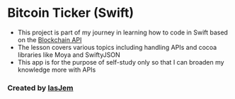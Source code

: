 # Bitcoin Ticker (Swift)

* This project is part of my journey in learning how to code in Swift based on the [Blockchain API](https://www.blockchain.com/api/)
* The lesson covers various topics including handling APIs and cocoa libraries like Moya and SwiftyJSON
* This app is for the purpose of self-study only so that I can broaden my knowledge more with APIs

### Created by [IasJem](https://github.com/iasjem)